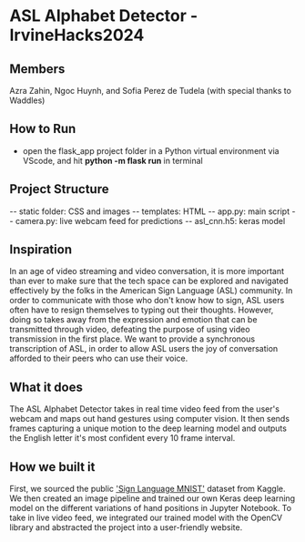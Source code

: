 # ASL Alphabet Detector - IrvineHacks2024

## Members
Azra Zahin, Ngoc Huynh, and Sofia Perez de Tudela (with special thanks to Waddles)

## How to Run
- open the flask_app project folder in a Python virtual environment via VScode, and hit **python -m flask run** in terminal

## Project Structure
-- static folder: CSS and images
-- templates: HTML
-- app.py: main script
-- camera.py: live webcam feed for predictions
-- asl_cnn.h5: keras model

## Inspiration
In an age of video streaming and video conversation, it is more important than ever to make sure that the tech space can be explored and navigated effectively by the folks in the American Sign Language (ASL) community. In order to communicate with those who don't know how to sign, ASL users often have to resign themselves to typing out their thoughts. However, doing so takes away from the expression and emotion that can be transmitted through video, defeating the purpose of using video transmission in the first place. We want to provide a synchronous transcription of ASL, in order to allow ASL users the joy of conversation afforded to their peers who can use their voice.

## What it does
The ASL Alphabet Detector takes in real time video feed from the user's webcam and maps out hand gestures using computer vision. It then sends frames capturing a unique motion to the deep learning model and outputs the English letter it's most confident every 10 frame interval.

## How we built it
First, we sourced the public ['Sign Language MNIST'](https://www.kaggle.com/datasets/datamunge/sign-language-mnist) dataset from Kaggle. We then created an image pipeline and trained our own Keras deep learning model on the different variations of hand positions in Jupyter Notebook. To take in live video feed, we integrated our trained model with the OpenCV library and abstracted the project into a user-friendly website.
